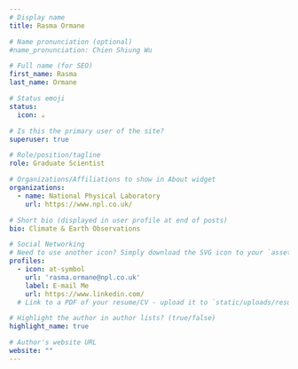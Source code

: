 ```yaml
---
# Display name
title: Rasma Ormane

# Name pronunciation (optional)
#name_pronunciation: Chien Shiung Wu

# Full name (for SEO)
first_name: Rasma
last_name: Ormane

# Status emoji
status:
  icon: ☕️

# Is this the primary user of the site?
superuser: true

# Role/position/tagline
role: Graduate Scientist

# Organizations/Affiliations to show in About widget
organizations:
  - name: National Physical Laboratory
    url: https://www.npl.co.uk/

# Short bio (displayed in user profile at end of posts)
bio: Climate & Earth Observations

# Social Networking
# Need to use another icon? Simply download the SVG icon to your `assets/media/icons/` folder.
profiles:
  - icon: at-symbol
    url: 'rasma.ormane@npl.co.uk'
    label: E-mail Me
    url: https://www.linkedin.com/
  # Link to a PDF of your resume/CV - upload it to `static/uploads/resume.pdf`

# Highlight the author in author lists? (true/false)
highlight_name: true

# Author's website URL
website: ""
---
```


